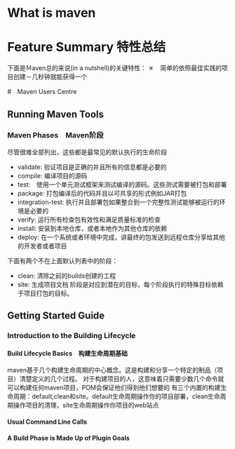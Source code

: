 # What is maven

# Feature Summary 特性总结
下面是Ｍaven总的来说(in a nutshell)的关键特性：
＊　简单的依照最佳实践的项目创建－几秒钟就能获得一个


#　Maven Users Centre

## Running Maven Tools
### Maven Phases　Maven阶段
尽管很难全部列出，这些都是最常见的默认执行的生命阶段
* validate: 验证项目是正确的并且所有的信息都是必要的
* compile: 编译项目的源码
*  test:　使用一个单元测试框架来测试编译的源码。这些测试需要被打包和部署
* package: 打包编译后的代码并且以可共享的形式例如JAR打包 
* integration-test: 执行并且部署包如果整合到一个完整性测试能够被运行的环境是必要的
* verify: 运行所有检查包有效性和满足质量标准的检查
* install: 安装到本地仓库，或者本地作为其他仓库的依赖
* deploy: 在一个系统或者环境中完成，讲最终的包发送到远程仓库分享给其他的开发者或者项目

下面有两个不在上面默认列表中的阶段：
* clean: 清除之前的builds创建的工程
* site: 生成项目文档
阶段是对应到潜在的目标，每个阶段执行的特殊目标依赖于项目打包的目标。

## Getting Started Guide

### Introduction to the Building Lifecycle
#### Build Lifecycle Basics　构建生命周期基础
maven基于几个构建生命周期的中心概念。这是构建和分享一个特定的制品（项目）清楚定义的几个过程。
对于构建项目的人，这意味着只需要少数几个命令就可以构建任何maven项目，POM会保证他们得到他们想要的
有三个内置的构建生命周期：default,clean和site。default生命周期操作你的项目部署，clean生命周期操作项目的清理，site生命周期操作你项目的web站点

#### Usual Command Line Calls
#### A Build Phase is Made Up of Plugin Goals